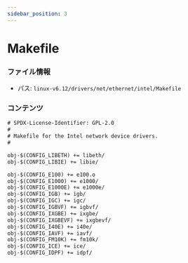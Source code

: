 ```yaml
---
sidebar_position: 3
---
```

# Makefile

### ファイル情報

- パス: `linux-v6.12/drivers/net/ethernet/intel/Makefile`

### コンテンツ

```txt
# SPDX-License-Identifier: GPL-2.0
#
# Makefile for the Intel network device drivers.
#

obj-$(CONFIG_LIBETH) += libeth/
obj-$(CONFIG_LIBIE) += libie/

obj-$(CONFIG_E100) += e100.o
obj-$(CONFIG_E1000) += e1000/
obj-$(CONFIG_E1000E) += e1000e/
obj-$(CONFIG_IGB) += igb/
obj-$(CONFIG_IGC) += igc/
obj-$(CONFIG_IGBVF) += igbvf/
obj-$(CONFIG_IXGBE) += ixgbe/
obj-$(CONFIG_IXGBEVF) += ixgbevf/
obj-$(CONFIG_I40E) += i40e/
obj-$(CONFIG_IAVF) += iavf/
obj-$(CONFIG_FM10K) += fm10k/
obj-$(CONFIG_ICE) += ice/
obj-$(CONFIG_IDPF) += idpf/

```
